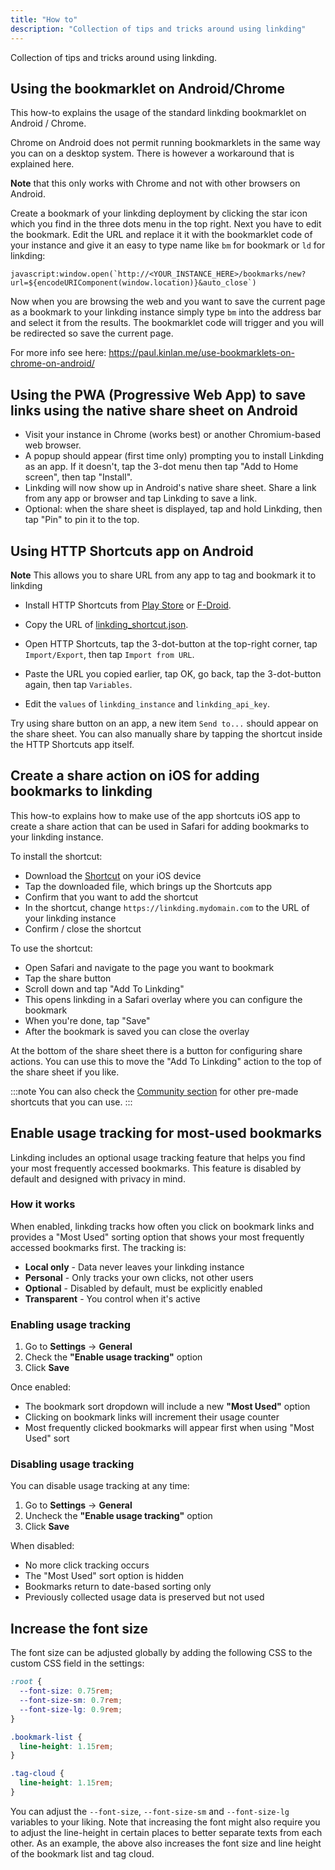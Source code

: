 ```yaml
---
title: "How to"
description: "Collection of tips and tricks around using linkding"
---
```


Collection of tips and tricks around using linkding.

## Using the bookmarklet on Android/Chrome

This how-to explains the usage of the standard linkding bookmarklet on Android / Chrome. 

Chrome on Android does not permit running bookmarklets in the same way you can on a desktop system. There is however a workaround that is explained here.

**Note** that this only works with Chrome and not with other browsers on Android.

Create a bookmark of your linkding deployment by clicking the star icon which you find in the three dots menu in the top right. Next you have to edit the bookmark. Edit the URL and replace it it with the bookmarklet code of your instance and give it an easy to type name like `bm` for bookmark or `ld` for linkding:

```
javascript:window.open(`http://<YOUR_INSTANCE_HERE>/bookmarks/new?url=${encodeURIComponent(window.location)}&auto_close`)
```

Now when you are browsing the web and you want to save the current page as a bookmark to your linkding instance simply type `bm` into the address bar and select it from the results. The bookmarklet code will trigger and you will be redirected so save the current page.

For more info see here: https://paul.kinlan.me/use-bookmarklets-on-chrome-on-android/

## Using the PWA (Progressive Web App) to save links using the native share sheet on Android

 - Visit your instance in Chrome (works best) or another Chromium-based web browser.
 - A popup should appear (first time only) prompting you to install Linkding as an app. If it doesn't, tap the 3-dot menu then tap "Add to Home screen", then tap "Install".
 - Linkding will now show up in Android's native share sheet. Share a link from any app or browser and tap Linkding to save a link.
 - Optional: when the share sheet is displayed, tap and hold Linkding, then tap "Pin" to pin it to the top.

## Using HTTP Shortcuts app on Android

**Note** This allows you to share URL from any app to tag and bookmark it to linkding

- Install HTTP Shortcuts from [Play Store](https://play.google.com/store/apps/details?id=ch.rmy.android.http_shortcuts) or [F-Droid](https://f-droid.org/en/packages/ch.rmy.android.http_shortcuts/).

- Copy the URL of [linkding_shortcut.json](https://raw.githubusercontent.com/sissbruecker/linkding/master/docs/src/assets/linkding_shortcut.json).

- Open HTTP Shortcuts, tap the 3-dot-button at the top-right corner, tap `Import/Export`, then tap `Import from URL`.

- Paste the URL you copied earlier, tap OK, go back, tap the 3-dot-button again, then tap `Variables`.

- Edit the `values` of `linkding_instance` and `linkding_api_key`.

Try using share button on an app, a new item `Send to...` should appear on the share sheet. You can also manually share by tapping the shortcut inside the HTTP Shortcuts app itself.

## Create a share action on iOS for adding bookmarks to linkding

This how-to explains how to make use of the app shortcuts iOS app to create a share action that can be used in Safari for adding bookmarks to your linkding instance.

To install the shortcut:
- Download the [Shortcut](https://raw.githubusercontent.com/sissbruecker/linkding/master/docs/src/assets/Add%20To%20Linkding.shortcut) on your iOS device
- Tap the downloaded file, which brings up the Shortcuts app
- Confirm that you want to add the shortcut
- In the shortcut, change `https://linkding.mydomain.com` to the URL of your linkding instance
- Confirm / close the shortcut

To use the shortcut:
- Open Safari and navigate to the page you want to bookmark
- Tap the share button
- Scroll down and tap "Add To Linkding"
- This opens linkding in a Safari overlay where you can configure the bookmark
- When you're done, tap "Save"
- After the bookmark is saved you can close the overlay

At the bottom of the share sheet there is a button for configuring share actions. You can use this to move the "Add To Linkding" action to the top of the share sheet if you like.

:::note
You can also check the [Community section](/community) for other pre-made shortcuts that you can use.
:::

## Enable usage tracking for most-used bookmarks

Linkding includes an optional usage tracking feature that helps you find your most frequently accessed bookmarks. This feature is disabled by default and designed with privacy in mind.

### How it works

When enabled, linkding tracks how often you click on bookmark links and provides a "Most Used" sorting option that shows your most frequently accessed bookmarks first. The tracking is:

- **Local only** - Data never leaves your linkding instance
- **Personal** - Only tracks your own clicks, not other users
- **Optional** - Disabled by default, must be explicitly enabled
- **Transparent** - You control when it's active

### Enabling usage tracking

1. Go to **Settings** → **General**
2. Check the **"Enable usage tracking"** option
3. Click **Save**

Once enabled:
- The bookmark sort dropdown will include a new **"Most Used"** option
- Clicking on bookmark links will increment their usage counter
- Most frequently clicked bookmarks will appear first when using "Most Used" sort

### Disabling usage tracking

You can disable usage tracking at any time:

1. Go to **Settings** → **General** 
2. Uncheck the **"Enable usage tracking"** option
3. Click **Save**

When disabled:
- No more click tracking occurs
- The "Most Used" sort option is hidden
- Bookmarks return to date-based sorting only
- Previously collected usage data is preserved but not used

## Increase the font size

The font size can be adjusted globally by adding the following CSS to the custom CSS field in the settings:

```css
:root {
  --font-size: 0.75rem;
  --font-size-sm: 0.7rem;
  --font-size-lg: 0.9rem;
}

.bookmark-list {
  line-height: 1.15rem;
}

.tag-cloud {
  line-height: 1.15rem;
}
```

You can adjust the `--font-size`, `--font-size-sm` and `--font-size-lg` variables to your liking.
Note that increasing the font might also require you to adjust the line-height in certain places to better separate texts from each other.
As an example, the above also increases the font size and line height of the bookmark list and tag cloud.
